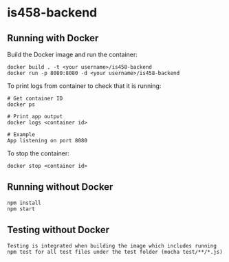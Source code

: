 # is458-backend

## Running with Docker

Build the Docker image and run the container:

```
docker build . -t <your username>/is458-backend
docker run -p 8080:8080 -d <your username>/is458-backend
```

To print logs from container to check that it is running:

```
# Get container ID
docker ps

# Print app output
docker logs <container id>

# Example
App listening on port 8080
```

To stop the container:

```
docker stop <container id>

```

## Running without Docker

```
npm install
npm start
```

## Testing without Docker

```
Testing is integrated when building the image which includes running npm test for all test files under the test folder (mocha test/**/*.js)
```
